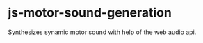js-motor-sound-generation
=========================

Synthesizes synamic motor sound with help of the web audio api.
